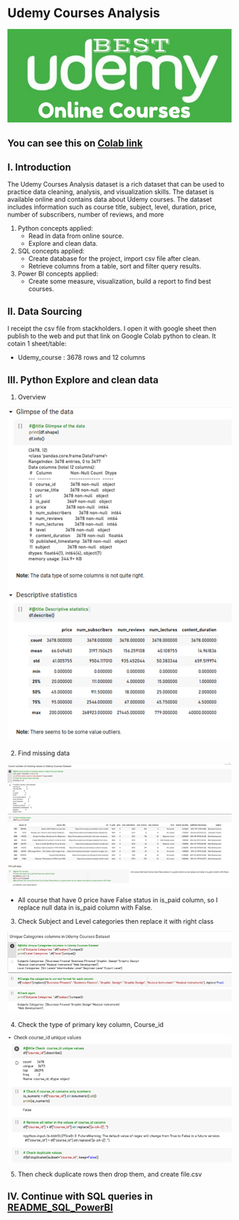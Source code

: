 # Udemy Courses Analysis
![](images/pic1.png)

You can see this on [Colab link](https://colab.research.google.com/drive/1F4TJbCf3uUChmQ66VyTCamWfllZObByO?usp=sharing)
---
## I. Introduction
The Udemy Courses Analysis dataset is a rich dataset that can be used to practice data cleaning, analysis, and visualization skills. The dataset is available online and contains data about Udemy courses. 
The dataset includes information such as course title, subject, level, duration, price, number of subscribers, number of reviews, and more
1.	Python concepts applied:
    + Read in data from online source.
    + Explore and clean data.
2.	SQL concepts applied:
    + Create database for the project, import csv file after clean.
    + Retrieve columns from a table, sort and filter query results.
3.	Power BI concepts applied:
    + Create some measure, visualization, build a report to find best courses.
## II. Data Sourcing
I receipt the csv file from stackholders. I open it with google sheet then publish to the web and put that link on Google Colab python to clean.
It cotain 1 sheet/table:
  + Udemy_course : 3678 rows and 12 columns
## III. Python Explore and clean data
1. Overview

![](images/PythonDtype.png)

2. Find missing data

![](images/Pynan.png)

 * All course that have 0 price have False status in is_paid column, so I replace null data in is_paid column with False.
3. Check Subject and Level categories then replace it with right class

![](images/PySubject.png)

4. Check the type of primary key column, Course_id 

![](images/PyID.png)

5. Then check duplicate rows then drop them, and create file.csv
## IV. Continue with SQL queries in [README_SQL_PowerBI](https://github.com/LucasAnalyst/Udemy-Courses-Analysis/blob/main/README_SQL_PowerBI.md)
